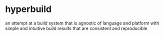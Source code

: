 # hyperbuild
an attempt at a build system that is agnostic of language and platform with simple and intuitive build results that are consistent and reproducible
